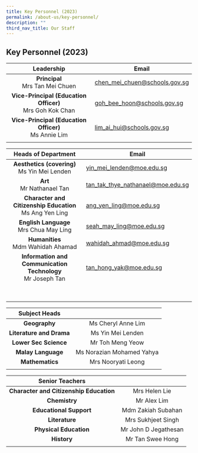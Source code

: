 ```yaml
---
title: Key Personnel (2023)
permalink: /about-us/key-personnel/
description: ""
third_nav_title: Our Staff
---
```

## Key Personnel (2023)

| Leadership  | Email  |
|:-:|---|
| **Principal**  <br>Mrs Tan Mei Chuen  | [chen\_mei\_chuen@schools.gov.sg](mailto:chen_mei_chuen@schools.gov.sg)  |
| **Vice-Principal (Education Officer)** <br>Mrs Goh Kok Chan  | [goh\_bee\_hoon@schools.gov.sg](mailto:goh_bee_hoon@schools.gov.sg)  |
| **Vice-Principal (Education Officer)** <br>Ms Annie Lim  | [lim\_ai\_hui@schools.gov.sg](mailto:lim_ai_hui@schools.gov.sg)  |
|   |   |

| Heads of Department  | Email  |
|:-:|---|
| **Aesthetics (covering)** <br>Ms Yin Mei Lenden  | [yin\_mei\_lenden@moe.edu.sg](mailto:yin_mei_lenden@moe.edu.sg)  |
| **Art**  <br>Mr Nathanael Tan  | [tan_tak_thye_nathanael@moe.edu.sg](mailto:tan\_tak\_thye\_nathanael@moe.edu.sg)  |
| **Character and Citizenship Education**  <br>Ms Ang Yen Ling  | [ang\_yen\_ling@moe.edu.sg](mailto:ang_yen_ling@moe.edu.sg)  |
| **English Language**  <br>Mrs Chua May Ling  | [seah\_may\_ling@moe.edu.sg](mailto:seah_may_ling@moe.edu.sg)  |
| **Humanities**  <br>Mdm Wahidah Ahamad  | [wahidah_ahmad@moe.edu.sg](mailto:wahidah_ahmad@moe.edu.sg)  |
| **Information and Communication Technology**  <br>Mr Joseph Tan  | [tan\_hong\_yak@moe.edu.sg](mailto:tan_hong_yak@moe.edu.sg)  |
|   |   |
|   |   |
|   |   |
|   |   |
|   |   |
|   |   |
|   |   |
|   |   |

| **Subject Heads** |  |
|:---:|:---:|
| **Geography** | Ms Cheryl Anne Lim |
| **Literature and Drama** | Ms Yin Mei Lenden |
| **Lower Sec Science** | Mr Toh Meng Yeow |
| **Malay Language** | Ms Norazian Mohamed Yahya |
| **Mathematics** | Mrs Nooryati Leong |
|  |  |

| **Senior Teachers** |  |
|:---:|:---:|
| **Character and Citizenship Education** | Mrs Helen Lie |
| **Chemistry** | Mr Alex Lim |
| **Educational Support** | Mdm Zakiah Subahan |
| **Literature** | Mrs Sukhjeet Singh |
| **Physical Education** | Mr John D Jegathesan |
| **History** | Mr Tan Swee Hong |
|  |  |